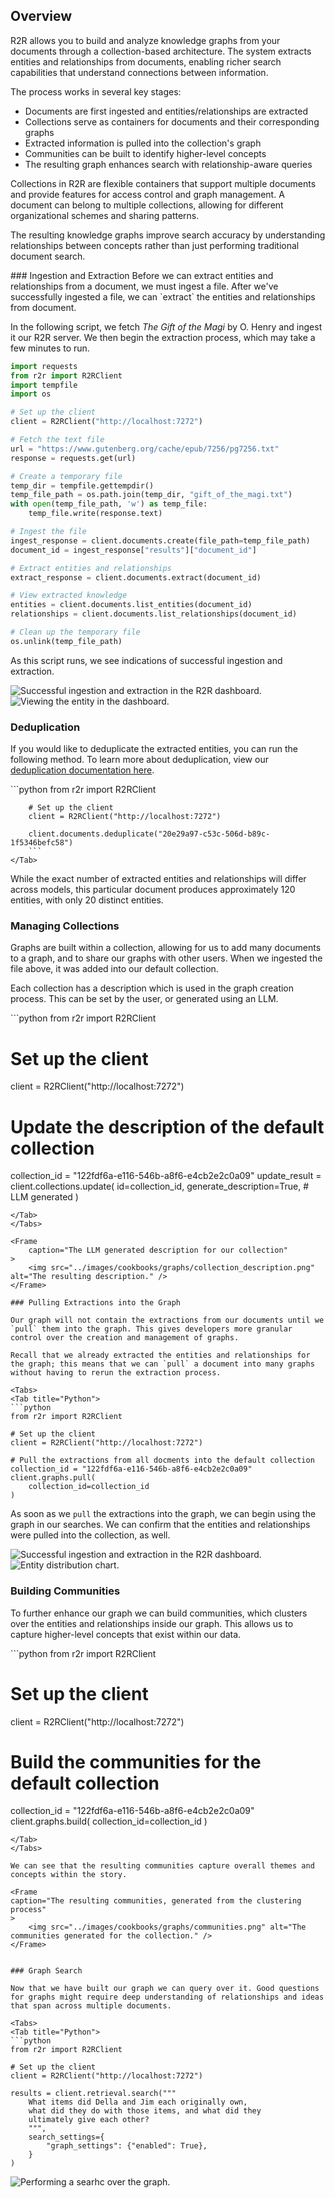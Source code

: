 ## Overview

R2R allows you to build and analyze knowledge graphs from your documents through a collection-based architecture. The system extracts entities and relationships from documents, enabling richer search capabilities that understand connections between information.

The process works in several key stages:
- Documents are first ingested and entities/relationships are extracted
- Collections serve as containers for documents and their corresponding graphs
- Extracted information is pulled into the collection's graph
- Communities can be built to identify higher-level concepts
- The resulting graph enhances search with relationship-aware queries

Collections in R2R are flexible containers that support multiple documents and provide features for access control and graph management. A document can belong to multiple collections, allowing for different organizational schemes and sharing patterns.

The resulting knowledge graphs improve search accuracy by understanding relationships between concepts rather than just performing traditional document search.

<Steps>
### Ingestion and Extraction
Before we can extract entities and relationships from a document, we must ingest a file. After we've successfully ingested a file, we can `extract` the entities and relationships from document.

In the following script, we fetch *The Gift of the Magi* by O. Henry and ingest it our R2R server. We then begin the extraction process, which may take a few minutes to run.
<Tabs>
<Tab title="Python">
```python
import requests
from r2r import R2RClient
import tempfile
import os

# Set up the client
client = R2RClient("http://localhost:7272")

# Fetch the text file
url = "https://www.gutenberg.org/cache/epub/7256/pg7256.txt"
response = requests.get(url)

# Create a temporary file
temp_dir = tempfile.gettempdir()
temp_file_path = os.path.join(temp_dir, "gift_of_the_magi.txt")
with open(temp_file_path, 'w') as temp_file:
    temp_file.write(response.text)

# Ingest the file
ingest_response = client.documents.create(file_path=temp_file_path)
document_id = ingest_response["results"]["document_id"]

# Extract entities and relationships
extract_response = client.documents.extract(document_id)

# View extracted knowledge
entities = client.documents.list_entities(document_id)
relationships = client.documents.list_relationships(document_id)

# Clean up the temporary file
os.unlink(temp_file_path)
```
</Tab>
</Tabs>

As this script runs, we see indications of successful ingestion and extraction.

<Tabs>
    <Tab title="Ingestion">
        <Frame
        caption="Both ingestion and extraction were successful, as seen in the R2R Dashboard"
        >
            <img src="../images/cookbooks/graphs/document_table_success.png" alt="Successful ingestion and extraction in the R2R dashboard." />
        </Frame>
    </Tab>
    <Tab title="Entities">
        <Frame
        caption="Some of the entities extracted from the document"
        >
            <img src="../images/cookbooks/graphs/entity_view.png" alt="Viewing the entity in the dashboard." />
        </Frame>
    </Tab>
</Tabs>

### Deduplication

If you would like to deduplicate the extracted entities, you can run the following method. To learn more about deduplication, view our [deduplication documentation here](/documentation/deduplication).

<Tabs>
    <Tab title="Python">
        ```python
        from r2r import R2RClient

        # Set up the client
        client = R2RClient("http://localhost:7272")

        client.documents.deduplicate("20e29a97-c53c-506d-b89c-1f5346befc58")
        ```
    </Tab>
</Tabs>

While the exact number of extracted entities and relationships will differ across models, this particular document produces approximately 120 entities, with only 20 distinct entities.

### Managing Collections

Graphs are built within a collection, allowing for us to add many documents to a graph, and to share our graphs with other users. When we ingested the file above, it was added into our default collection.

Each collection has a description which is used in the graph creation process. This can be set by the user, or generated using an LLM.

<Tabs>
<Tab title="Python">
```python
from r2r import R2RClient

# Set up the client
client = R2RClient("http://localhost:7272")

# Update the description of the default collection
collection_id = "122fdf6a-e116-546b-a8f6-e4cb2e2c0a09"
update_result = client.collections.update(
    id=collection_id,
    generate_description=True, # LLM generated
)
```
</Tab>
</Tabs>

<Frame
    caption="The LLM generated description for our collection"
>
    <img src="../images/cookbooks/graphs/collection_description.png" alt="The resulting description." />
</Frame>

### Pulling Extractions into the Graph

Our graph will not contain the extractions from our documents until we `pull` them into the graph. This gives developers more granular control over the creation and management of graphs.

Recall that we already extracted the entities and relationships for the graph; this means that we can `pull` a document into many graphs without having to rerun the extraction process.

<Tabs>
<Tab title="Python">
```python
from r2r import R2RClient

# Set up the client
client = R2RClient("http://localhost:7272")

# Pull the extractions from all docments into the default collection
collection_id = "122fdf6a-e116-546b-a8f6-e4cb2e2c0a09"
client.graphs.pull(
    collection_id=collection_id
)
```
</Tab>
</Tabs>

As soon as we `pull` the extractions into the graph, we can begin using the graph in our searches. We can confirm that the entities and relationships were pulled into the collection, as well.

<Tabs>
    <Tab title="Entities">
        <Frame
        caption="Entities are `pulled` in from the document to the collection"
        >
            <img src="../images/cookbooks/graphs/entity_view_collection.png" alt="Successful ingestion and extraction in the R2R dashboard." />
        </Frame>
    </Tab>
    <Tab title="Entity Visualization">
        <Frame
        caption="The distribution of our entities across category"
        >
            <img src="../images/cookbooks/graphs/entity_visualization.png" alt="Entity distribution chart." />
        </Frame>
    </Tab>
</Tabs>


### Building Communities

To further enhance our graph we can build communities, which clusters over the entities and relationships inside our graph. This allows us to capture higher-level concepts that exist within our data.

<Tabs>
<Tab title="Python">
```python
from r2r import R2RClient

# Set up the client
client = R2RClient("http://localhost:7272")

# Build the communities for the default collection
collection_id = "122fdf6a-e116-546b-a8f6-e4cb2e2c0a09"
client.graphs.build(
    collection_id=collection_id
)
```
</Tab>
</Tabs>

We can see that the resulting communities capture overall themes and concepts within the story.

<Frame
caption="The resulting communities, generated from the clustering process"
>
    <img src="../images/cookbooks/graphs/communities.png" alt="The communities generated for the collection." />
</Frame>


### Graph Search

Now that we have built our graph we can query over it. Good questions for graphs might require deep understanding of relationships and ideas that span across multiple documents.

<Tabs>
<Tab title="Python">
```python
from r2r import R2RClient

# Set up the client
client = R2RClient("http://localhost:7272")

results = client.retrieval.search("""
    What items did Della and Jim each originally own,
    what did they do with those items, and what did they
    ultimately give each other?
    """,
    search_settings={
        "graph_settings": {"enabled": True},
    }
)
```
</Tab>
</Tabs>

<Frame
    caption="Performing a multi-hop query over the graph"
>
    <img src="../images/cookbooks/graphs/graph_search.png" alt="Performing a searhc over the graph." />
</Frame>


</Steps>
